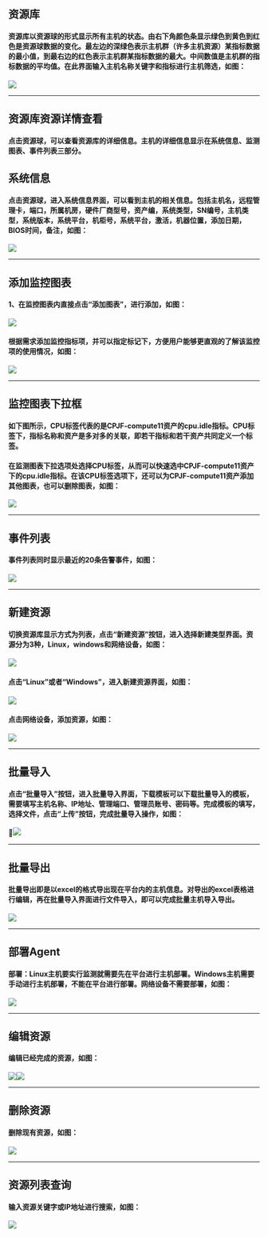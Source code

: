 ## 资源库

#### 资源库以**资源球**的形式显示所有主机的状态。由右下角颜色条显示绿色到黄色到红色是资源球数据的变化。最左边的深绿色表示**主机群**（许多主机资源）某指标数据的最小值，到最右边的红色表示主机群某指标数据的最大。中间数值是主机群的指标数据的平均值。在此界面输入主机名称关键字和指标进行主机筛选，如图：

![](/assets/资源库.jpg)

---

## 资源库资源详情查看

#### 点击资源球，可以查看资源库的详细信息。主机的详细信息显示在系统信息、监测图表、事件列表三部分。

## 系统信息

#### 点击资源球，进入系统信息界面，可以看到主机的相关信息。包括主机名，远程管理卡，端口，所属机房，硬件厂商型号，资产编，系统类型，SN编号，主机类型，系统版本，系统平台，机柜号，系统平台，激活，机器位置，添加日期，BIOS时间，备注，如图：

![](/assets/资源系统信息.png)

---

## 添加监控图表

#### 1、在监控图表内直接点击“添加图表”，进行添加，如图：

![](/assets/资源添加图表.png)

#### 根据需求添加监控指标项，并可以指定标记下，方便用户能够更直观的了解该监控项的使用情况，如图：

![](/assets/资源监控图表1.png)

---

## 监控图表下拉框

#### 如下图所示，CPU**标签**代表的是CPJF-compute11资产的cpu.idle指标。CPU标签下，指标名称和资产是多对多的关联，即若干指标和若干资产共同定义一个标签。

#### 在监测图表下拉选项处选择CPU标签，从而可以快速选中CPJF-compute11资产下的cpu.idle指标。在该CPU标签选项下，还可以为CPJF-compute11资产添加其他图表，也可以删除图表，如图：

![](/assets/资源监控下拉框.png)

---

## 事件列表

#### 事件列表同时显示最近的20条告警事件，如图：

![](/assets/事件列表.png)

---

## 新建资源

#### 切换资源库显示方式为列表，点击“新建资源”按钮，进入选择新建类型界面。资源分为3种，Linux，windows和网络设备，如图：

#### ![](/assets/监控新建资源.jpg)

#### 点击“Linux”或者“Windows”，进入新建资源界面，如图：

#### ![](/assets/监控新建资源1.jpg)

#### 点击网络设备，添加资源，如图：

![](/assets/监控资源网络.jpg)

---

## 批量导入

#### 点击“批量导入”按钮，进入批量导入界面，下载模板可以下载批量导入的模板，需要填写主机名称、IP地址、管理端口、管理员账号、密码等。完成模板的填写，选择文件，点击“上传”按钮，完成批量导入操作，如图：

![](/assets/监控批量导入.png)

---

## 批量导出

#### 批量导出即是以excel的格式导出现在平台内的主机信息。对导出的excel表格进行编辑，再在批量导入界面进行文件导入，即可以完成批量主机导入导出。

![](/assets/资源导出.png)

---

## 部署Agent

#### 部署：Linux主机要实行监测就需要先在平台进行主机部署。Windows主机需要手动进行主机部署，不能在平台进行部署。网络设备不需要部署，如图：

![](/assets/监控部署Agent.png)

---

## 编辑资源

#### 编辑已经完成的资源，如图：

![](/assets/资源编辑.png)![](/assets/编辑资源.jpg)

---

## 删除资源

#### 删除现有资源，如图：

![](/assets/删除资源监控.png)

---

## 资源列表查询

#### 输入资源关键字或IP地址进行搜索，如图：

![](/assets/监控资源搜索.png)

